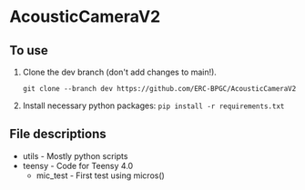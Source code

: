 # AcousticCameraV2

## To use

1. Clone the dev branch (don't add changes to main!).
    ```
    git clone --branch dev https://github.com/ERC-BPGC/AcousticCameraV2
    ```
2. Install necessary python packages: `pip install -r requirements.txt`

## File descriptions

* utils - Mostly python scripts 
* teensy - Code for Teensy 4.0
    * mic_test - First test using micros()




